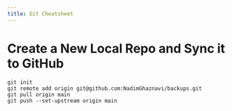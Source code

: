 ```yaml
---
title: Git Cheatsheet
---
```


# Create a New Local Repo and Sync it to GitHub

```
git init
git remote add origin git@github.com:NadimGhaznavi/backups.git
git pull origin main
git push --set-upstream origin main


